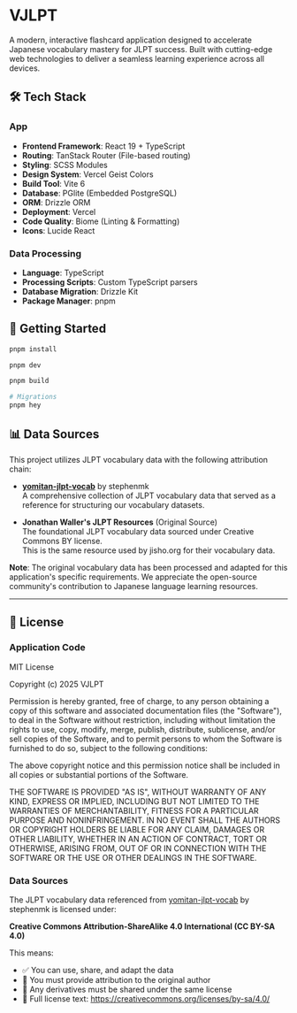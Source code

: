 # VJLPT

A modern, interactive flashcard application designed to accelerate Japanese vocabulary mastery for JLPT success. Built with cutting-edge web technologies to deliver a seamless learning experience across all devices.


## 🛠 Tech Stack

### App

- **Frontend Framework**: React 19 + TypeScript
- **Routing**: TanStack Router (File-based routing)
- **Styling**: SCSS Modules
- **Design System**: Vercel Geist Colors
- **Build Tool**: Vite 6
- **Database**: PGlite (Embedded PostgreSQL)
- **ORM**: Drizzle ORM
- **Deployment**: Vercel
- **Code Quality**: Biome (Linting & Formatting)
- **Icons**: Lucide React

### Data Processing

- **Language**: TypeScript
- **Processing Scripts**: Custom TypeScript parsers
- **Database Migration**: Drizzle Kit
- **Package Manager**: pnpm

## 🚀 Getting Started

```bash
pnpm install

pnpm dev

pnpm build

# Migrations
pnpm hey
```

## 📊 Data Sources

This project utilizes JLPT vocabulary data with the following attribution chain:

- **[yomitan-jlpt-vocab](https://github.com/stephenmk/yomitan-jlpt-vocab)** by stephenmk  
  A comprehensive collection of JLPT vocabulary data that served as a reference for structuring our vocabulary datasets.

- **Jonathan Waller's JLPT Resources** (Original Source)  
  The foundational JLPT vocabulary data sourced under Creative Commons BY license.  
  This is the same resource used by jisho.org for their vocabulary data.

**Note**: The original vocabulary data has been processed and adapted for this application's specific requirements. We appreciate the open-source community's contribution to Japanese language learning resources.

---

## 📄 License

### Application Code

MIT License

Copyright (c) 2025 VJLPT

Permission is hereby granted, free of charge, to any person obtaining a copy
of this software and associated documentation files (the "Software"), to deal
in the Software without restriction, including without limitation the rights
to use, copy, modify, merge, publish, distribute, sublicense, and/or sell
copies of the Software, and to permit persons to whom the Software is
furnished to do so, subject to the following conditions:

The above copyright notice and this permission notice shall be included in all
copies or substantial portions of the Software.

THE SOFTWARE IS PROVIDED "AS IS", WITHOUT WARRANTY OF ANY KIND, EXPRESS OR
IMPLIED, INCLUDING BUT NOT LIMITED TO THE WARRANTIES OF MERCHANTABILITY,
FITNESS FOR A PARTICULAR PURPOSE AND NONINFRINGEMENT. IN NO EVENT SHALL THE
AUTHORS OR COPYRIGHT HOLDERS BE LIABLE FOR ANY CLAIM, DAMAGES OR OTHER
LIABILITY, WHETHER IN AN ACTION OF CONTRACT, TORT OR OTHERWISE, ARISING FROM,
OUT OF OR IN CONNECTION WITH THE SOFTWARE OR THE USE OR OTHER DEALINGS IN THE
SOFTWARE.

### Data Sources

The JLPT vocabulary data referenced from [yomitan-jlpt-vocab](https://github.com/stephenmk/yomitan-jlpt-vocab) by stephenmk is licensed under:

**Creative Commons Attribution-ShareAlike 4.0 International (CC BY-SA 4.0)**

This means:

- ✅ You can use, share, and adapt the data
- 📝 You must provide attribution to the original author
- 🔄 Any derivatives must be shared under the same license
- 🔗 Full license text: https://creativecommons.org/licenses/by-sa/4.0/
